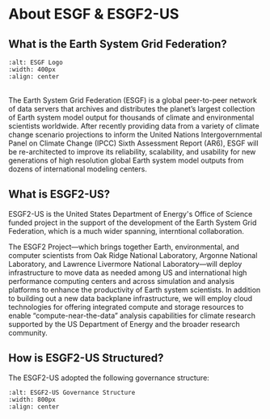 # About ESGF & ESGF2-US

## What is the Earth System Grid Federation?

```{image} images/esgf.png
:alt: ESGF Logo
:width: 400px
:align: center
```

\
The Earth System Grid Federation (ESGF) is a global peer-to-peer network of data servers that archives and distributes the planet’s largest collection of Earth system model output for thousands of climate and environmental scientists worldwide. After recently providing data from a variety of climate change scenario projections to inform the United Nations Intergovernmental Panel on Climate Change (IPCC) Sixth Assessment Report (AR6), ESGF will be re-architected to improve its reliability, scalability, and usability for new generations of high resolution global Earth system model outputs from dozens of international modeling centers.

## What is ESGF2-US?

ESGF2-US is the United States Department of Energy's Office of Science funded project in the support of the development of the Earth System Grid Federation, which is a much wider spanning, interntional collaboration.

The ESGF2 Project—which brings together Earth, environmental, and computer scientists from Oak Ridge National Laboratory, Argonne National Laboratory, and Lawrence Livermore National Laboratory—will deploy infrastructure to move data as needed among US and international high performance computing centers and across simulation and analysis platforms to enhance the productivity of Earth system scientists. In addition to building out a new data backplane infrastructure, we will employ cloud technologies for offering integrated compute and storage resources to enable “compute-near-the-data” analysis capabilities for climate research supported by the US Department of Energy and the broader research community.

## How is ESGF2-US Structured?

The ESGF2-US adopted the following governance structure:

<!--outdated image-->

```{image} images/esgf2-us-governance.png
:alt: ESGF2-US Governance Structure
:width: 800px
:align: center
```
